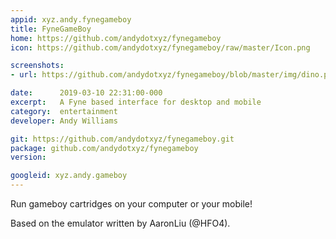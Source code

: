 ```yaml
---
appid: xyz.andy.fynegameboy
title: FyneGameBoy
home: https://github.com/andydotxyz/fynegameboy
icon: https://github.com/andydotxyz/fynegameboy/raw/master/Icon.png

screenshots:
- url: https://github.com/andydotxyz/fynegameboy/blob/master/img/dino.png?raw=true

date:      2019-03-10 22:31:00-000
excerpt:   A Fyne based interface for desktop and mobile
category:  entertainment
developer: Andy Williams

git: https://github.com/andydotxyz/fynegameboy.git
package: github.com/andydotxyz/fynegameboy
version: 

googleid: xyz.andy.gameboy
---
```


Run gameboy cartridges on your computer or your mobile!

Based on the emulator written by AaronLiu (@HFO4).
